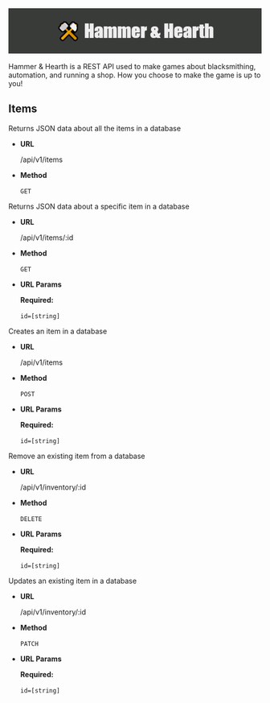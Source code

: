 <img src="assets/Hammer_&_Hearth.png" width="700">

Hammer & Hearth is a REST API used to make games about blacksmithing, automation, and running a shop. How you choose to make the game is up to you!

## Items

Returns JSON data about all the items in a database
<br>

- **URL**

  /api/v1/items

* **Method**

  `GET`

Returns JSON data about a specific item in a database
<br>

- **URL**

  /api/v1/items/:id

* **Method**

  `GET`

* **URL Params**

  **Required:**

  `id=[string]`

Creates an item in a database
<br>

- **URL**

  /api/v1/items

* **Method**

  `POST`

* **URL Params**

  **Required:**

  `id=[string]`

Remove an existing item from a database
<br>

- **URL**

  /api/v1/inventory/:id

* **Method**

  `DELETE`

* **URL Params**

  **Required:**

  `id=[string]`

Updates an existing item in a database
<br>

- **URL**

  /api/v1/inventory/:id

* **Method**

  `PATCH`

* **URL Params**

  **Required:**

  `id=[string]`
